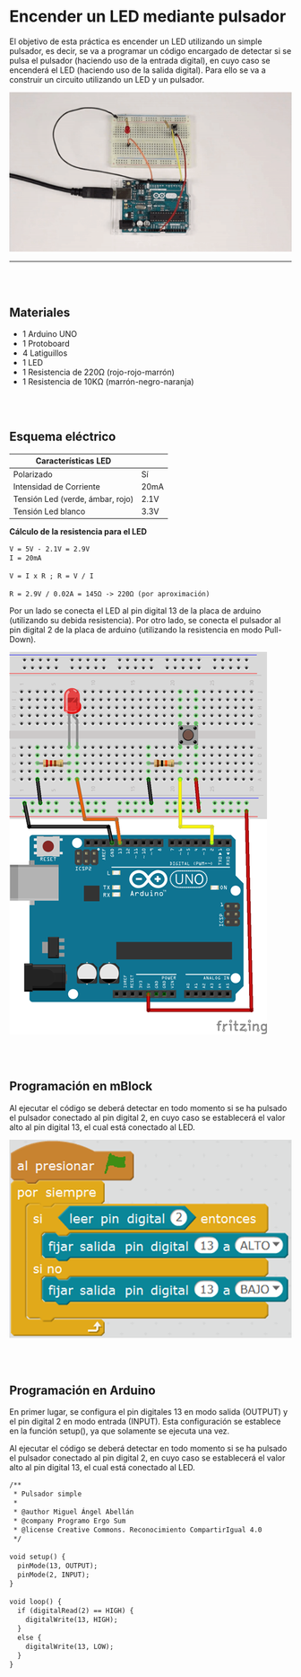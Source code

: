 # Encender un LED mediante pulsador

El objetivo de esta práctica es encender un LED utilizando un simple pulsador, es decir, se va a programar un código encargado de detectar si se pulsa el pulsador (haciendo uso de la entrada digital), en cuyo caso se encenderá el LED (haciendo uso de la salida digital). Para ello se va a construir un circuito utilizando un LED y un pulsador.

![Pulsador simple con Arduino](practica.gif)


---


<br><br>


## Materiales

- 1 Arduino UNO
- 1 Protoboard
- 4 Latiguillos
- 1 LED
- 1 Resistencia de 220Ω (rojo-rojo-marrón)
- 1 Resistencia de 10KΩ (marrón-negro-naranja)


<br /><br />


## Esquema eléctrico

| Características LED              |        |
| -------------------------------- | ------ |
| Polarizado                       | Sí     |
| Intensidad de Corriente          | 20mA   |
| Tensión Led (verde, ámbar, rojo) | 2.1V   |
| Tensión Led blanco               | 3.3V   |

**Cálculo de la resistencia para el LED**

```
V = 5V - 2.1V = 2.9V
I = 20mA

V = I x R ; R = V / I

R = 2.9V / 0.02A = 145Ω -> 220Ω (por aproximación)
```

Por un lado se conecta el LED al pin digital 13 de la placa de arduino (utilizando su debida resistencia). Por otro lado, se conecta el pulsador al pin digital 2 de la placa de arduino (utilizando la resistencia en modo Pull-Down).

![Esquema eléctrico](fritzing.png)


<br /><br />


## Programación en mBlock

Al ejecutar el código se deberá detectar en todo momento si se ha pulsado el pulsador conectado al pin digital 2, en cuyo caso se establecerá el valor alto al pin digital 13, el cual está conectado al LED.

![Programación en mBlock](mblock.png)


<br /><br />


## Programación en Arduino

En primer lugar, se configura el pin digitales 13 en modo salida (OUTPUT) y el pin digital 2 en modo entrada (INPUT). Esta configuración se establece en la función setup(), ya que solamente se ejecuta una vez.

Al ejecutar el código se deberá detectar en todo momento si se ha pulsado el pulsador conectado al pin digital 2, en cuyo caso se establecerá el valor alto al pin digital 13, el cual está conectado al LED.

```
/**
 * Pulsador simple
 * 
 * @author Miguel Ángel Abellán
 * @company Programo Ergo Sum
 * @license Creative Commons. Reconocimiento CompartirIgual 4.0
 */

void setup() {
  pinMode(13, OUTPUT);
  pinMode(2, INPUT);
}

void loop() {
  if (digitalRead(2) == HIGH) {
    digitalWrite(13, HIGH);
  }
  else {
    digitalWrite(13, LOW);
  }
}
```